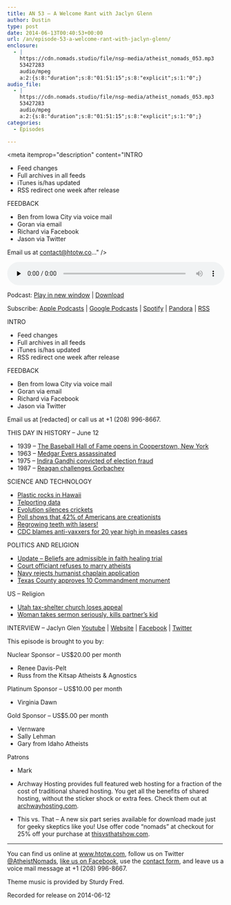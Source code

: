 ```yaml
---
title: AN 53 – A Welcome Rant with Jaclyn Glenn
author: Dustin
type: post
date: 2014-06-13T00:40:53+00:00
url: /an/episode-53-a-welcome-rant-with-jaclyn-glenn/
enclosure:
  - |
    https://cdn.nomads.studio/file/nsp-media/atheist_nomads_053.mp3
    53427283
    audio/mpeg
    a:2:{s:8:"duration";s:8:"01:51:15";s:8:"explicit";s:1:"0";}
audio_file:
  - |
    https://cdn.nomads.studio/file/nsp-media/atheist_nomads_053.mp3
    53427283
    audio/mpeg
    a:2:{s:8:"duration";s:8:"01:51:15";s:8:"explicit";s:1:"0";}
categories:
  - Episodes

---
```

<div itemscope itemtype="http://schema.org/AudioObject">
  <meta itemprop="name" content="Episode 53 &#8211; A Welcome Rant with Jaclyn Glenn" />
  
  <meta itemprop="uploadDate" content="2014-06-12T18:40:53-06:00" />
  
  <meta itemprop="encodingFormat" content="audio/mpeg" />
  
  <meta itemprop="duration" content="PT1H51M15S" />
  
  <meta itemprop="description" content="INTRO

* Feed changes
* Full archives in all feeds
* iTunes is/has updated
* RSS redirect one week after release

FEEDBACK

* Ben from Iowa City via voice mail
* Goran via email
* Richard via Facebook
* Jason via Twitter

Email us at contact@htotw.co..." />
  
  <meta itemprop="contentUrl" content="https://dts.podtrac.com/redirect.mp3/cdn.nomads.studio/file/nsp-media/atheist_nomads_053.mp3" />
  
  <meta itemprop="contentSize" content="51.0" />
  </p> 
  
  <div class="powerpress_player" id="powerpress_player_8308">
    <audio class="wp-audio-shortcode" id="audio-5185-52" preload="none" style="width: 100%;" controls="controls"><source type="audio/mpeg" src="https://dts.podtrac.com/redirect.mp3/cdn.nomads.studio/file/nsp-media/atheist_nomads_053.mp3?_=52" /><a href="https://dts.podtrac.com/redirect.mp3/cdn.nomads.studio/file/nsp-media/atheist_nomads_053.mp3">https://dts.podtrac.com/redirect.mp3/cdn.nomads.studio/file/nsp-media/atheist_nomads_053.mp3</a></audio>
  </div>
</div>

<p class="powerpress_links powerpress_links_mp3">
  Podcast: <a href="https://dts.podtrac.com/redirect.mp3/cdn.nomads.studio/file/nsp-media/atheist_nomads_053.mp3" class="powerpress_link_pinw" target="_blank" title="Play in new window" onclick="return powerpress_pinw('https://htotw.com/?powerpress_pinw=5185-podcast');" rel="nofollow">Play in new window</a> | <a href="https://dts.podtrac.com/redirect.mp3/cdn.nomads.studio/file/nsp-media/atheist_nomads_053.mp3" class="powerpress_link_d" title="Download" rel="nofollow" download="atheist_nomads_053.mp3">Download</a>
</p>

<p class="powerpress_links powerpress_subscribe_links">
  Subscribe: <a href="https://podcasts.apple.com/us/podcast/humanists-take-on-the-world/id530050098?mt=2&ls=1" class="powerpress_link_subscribe powerpress_link_subscribe_itunes" target="_blank" title="Subscribe on Apple Podcasts" rel="nofollow">Apple Podcasts</a> | <a href="https://www.google.com/podcasts?feed=aHR0cDovL2F0aGVpc3Rub21hZHMubGlic3luLmNvbS9yc3M%3D" class="powerpress_link_subscribe powerpress_link_subscribe_googleplay" target="_blank" title="Subscribe on Google Podcasts" rel="nofollow">Google Podcasts</a> | <a href="https://open.spotify.com/show/3LzK2xZGike6Tc1GEMtMbr?si=LieN9SNuTpq96smuaUsH8A" class="powerpress_link_subscribe powerpress_link_subscribe_spotify" target="_blank" title="Subscribe on Spotify" rel="nofollow">Spotify</a> | <a href="https://www.pandora.com/podcast/atheist-nomads/PC:10122?corr=62071012&part=ug" class="powerpress_link_subscribe powerpress_link_subscribe_pandora" target="_blank" title="Subscribe on Pandora" rel="nofollow">Pandora</a> | <a href="https://htotw.com/feed/podcast/" class="powerpress_link_subscribe powerpress_link_subscribe_rss" target="_blank" title="Subscribe via RSS" rel="nofollow">RSS</a>
</p>

INTRO

* Feed changes  
* Full archives in all feeds  
* iTunes is/has updated  
* RSS redirect one week after release

FEEDBACK

* Ben from Iowa City via voice mail  
* Goran via email  
* Richard via Facebook  
* Jason via Twitter

Email us at [redacted] or call us at +1 (208) 996-8667.

THIS DAY IN HISTORY &#8211; June 12

* 1939 &#8211; <a href="http://baseballhall.org/museum/experience/history" target="_blank" rel="noopener">The Baseball Hall of Fame opens in Cooperstown, New York</a>  
* 1963 &#8211; <a href="http://www.history.com/this-day-in-history/medgar-evers-assassinated" target="_blank" rel="noopener">Medgar Evers assassinated</a>  
* 1975 &#8211; <a href="http://www.history.com/this-day-in-history/indira-gandhi-convicted-of-election-fraud" target="_blank" rel="noopener">Indira Gandhi convicted of election fraud</a>  
* 1987 &#8211; <a href="http://www.history.com/this-day-in-history/reagan-challenges-gorbachev" target="_blank" rel="noopener">Reagan challenges Gorbachev</a>

SCIENCE AND TECHNOLOGY

* <a href="http://www.iflscience.com/environment/rocks-formed-plastic-found-beach" target="_blank" rel="noopener">Plastic rocks in Hawaii</a>  
* <a href="http://mashable.com/2014/05/31/teleportation-is-close-to-moving-data-but-not-people/" target="_blank" rel="noopener">Telporting data</a>  
* <a href="http://www.scientificamerican.com/article/evolution-sparks-silence-of-the-crickets/" target="_blank" rel="noopener">Evolution silences crickets</a>  
* <a href="http://www.gallup.com/poll/170822/believe-creationist-view-human-origins.aspx" target="_blank" rel="noopener">Poll shows that 42% of Americans are creationists</a>  
* <a href="http://www.rawstory.com/rs/2014/05/30/a-nice-bright-smile-scientists-begin-using-lasers-to-regrow-teeth/" target="_blank" rel="noopener">Regrowing teeth with lasers!</a>  
* <a href="http://www.rawstory.com/rs/2014/05/30/cdc-blames-science-denying-anti-vaxxers-for-20-year-high-in-measles-cases/" target="_blank" rel="noopener">CDC blames anti-vaxxers for 20 year high in measles cases</a>

POLITICS AND RELIGION

* <a href="http://www.rawstory.com/rs/2014/05/30/judge-jury-will-hear-about-oregon-couples-faith-healing-beliefs-in-trial-over-dead-child/" target="_blank" rel="noopener">Update &#8211; Beliefs are admissible in faith healing trial</a>  
* <a href="http://www.rawstory.com/rs/2014/05/30/virginia-atheist-couple-court-appointed-officiant-told-us-we-had-no-right-to-get-married/" target="_blank" rel="noopener">Court officiant refuses to marry atheists</a>  
* <a href="http://www.rawstory.com/rs/2014/05/31/navy-denies-application-from-former-minister-who-sought-to-be-the-first-atheist-chaplain/" target="_blank" rel="noopener">Navy rejects humanist chaplain application</a>  
* <a href="http://www.grahamleader.com/ci_25887815/county-install-religious-monument-downtown" target="_blank" rel="noopener">Texas County approves 10 Commandment monument</a>

US &#8211; Religion

* <a href="http://www.rawstory.com/rs/2014/06/04/busted-utah-man-sets-up-church-where-everyone-is-a-minister-no-one-pays-income-tax/" target="_blank" rel="noopener">Utah tax-shelter church loses appeal</a>  
* <a href="http://www.rawstory.com/rs/2014/05/28/florida-woman-accused-of-killing-2-year-old-while-re-enacting-bible-story/" target="_blank" rel="noopener">Woman takes sermon seriously, kills partner’s kid</a>

INTERVIEW &#8211; Jaclyn Glen <a href="https://www.youtube.com/jaclyn" target="_blank" rel="noopener">Youtube</a> | <a href="http://jaclynglenn.com/" target="_blank" rel="noopener">Website</a> | <a href="https://www.facebook.com/JaclynGlenn" target="_blank" rel="noopener">Facebook</a> | <a href="https://twitter.com/JaclynGlenn" target="_blank" rel="noopener">Twitter</a>

This episode is brought to you by:

Nuclear Sponsor &#8211; US$20.00 per month  
* Renee Davis-Pelt  
* Russ from the Kitsap Atheists & Agnostics

Platinum Sponsor – US$10.00 per month  
* Virginia Dawn

Gold Sponsor – US$5.00 per month  
* Vernware  
* Sally Lehman  
* Gary from Idaho Atheists

Patrons  
* Mark

* Archway Hosting provides full featured web hosting for a fraction of the cost of traditional shared hosting. You get all the benefits of shared hosting, without the sticker shock or extra fees. Check them out at <a href="http://archwayhosting.com/" target="_blank" rel="noopener">archwayhosting.com</a>.  
* This vs. That &#8211; A new six part series available for download made just for geeky skeptics like you! Use offer code &#8220;nomads&#8221; at checkout for 25% off your purchase at <a href="http://www.thisvsthatshow.com/" target="_blank" rel="noopener">thisvsthatshow.com</a>.

<hr width="500" />

You can find us online at <a href="https://www.htotw.com/" target="_blank" rel="noopener">www.htotw.com</a>, follow us on Twitter <a href="https://htotw.com/twitter" target="_blank" rel="noopener">@AtheistNomads</a>, <a href="https://htotw.com/facebook" target="_blank" rel="noopener">like us on Facebook</a>, use the [contact form](https://htotw.com/contact), and leave us a voice mail message at +1 (208) 996-8667.

Theme music is provided by Sturdy Fred.

Recorded for release on 2014-06-12